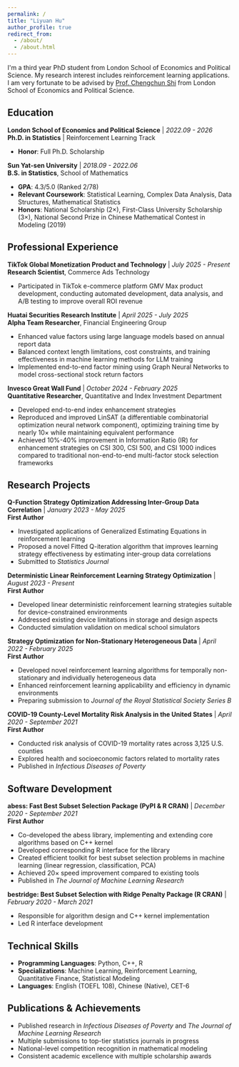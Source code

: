 ```yaml
---
permalink: /
title: "Liyuan Hu"
author_profile: true
redirect_from: 
  - /about/
  - /about.html
---
```


I'm a third year PhD student from London School of Economics and Political Science. My research interest includes reinforcement learning applications. I am very fortunate to be advised by [Prof. Chengchun Shi](https://callmespring.github.io/) from London School of Economics and Political Science. 



## Education

**London School of Economics and Political Science** | *2022.09 - 2026*  
**Ph.D. in Statistics** | Reinforcement Learning Track  
- **Honor**: Full Ph.D. Scholarship

**Sun Yat-sen University** | *2018.09 - 2022.06*  
**B.S. in Statistics**, School of Mathematics  
- **GPA**: 4.3/5.0 (Ranked 2/78)
- **Relevant Coursework**: Statistical Learning, Complex Data Analysis, Data Structures, Mathematical Statistics
- **Honors**: National Scholarship (2×), First-Class University Scholarship (3×), National Second Prize in Chinese Mathematical Contest in Modeling (2019)

## Professional Experience

**TikTok Global Monetization Product and Technology** | *July 2025 - Present*  
**Research Scientist**, Commerce Ads Technology 
- Participated in TikTok e-commerce platform GMV Max product development, conducting automated development, data analysis, and A/B testing to improve overall ROI revenue

**Huatai Securities Research Institute** | *April 2025 - July 2025*  
**Alpha Team Researcher**, Financial Engineering Group
- Enhanced value factors using large language models based on annual report data
- Balanced context length limitations, cost constraints, and training effectiveness in machine learning methods for LLM training
- Implemented end-to-end factor mining using Graph Neural Networks to model cross-sectional stock return factors

**Invesco Great Wall Fund** | *October 2024 - February 2025*  
**Quantitative Researcher**, Quantitative and Index Investment Department
- Developed end-to-end index enhancement strategies
- Reproduced and improved LinSAT (a differentiable combinatorial optimization neural network component), optimizing training time by nearly 10× while maintaining equivalent performance
- Achieved 10%-40% improvement in Information Ratio (IR) for enhancement strategies on CSI 300, CSI 500, and CSI 1000 indices compared to traditional non-end-to-end multi-factor stock selection frameworks

## Research Projects

**Q-Function Strategy Optimization Addressing Inter-Group Data Correlation** | *January 2023 - May 2025*  
**First Author**
- Investigated applications of Generalized Estimating Equations in reinforcement learning
- Proposed a novel Fitted Q-iteration algorithm that improves learning strategy effectiveness by estimating inter-group data correlations
- Submitted to *Statistics Journal*

**Deterministic Linear Reinforcement Learning Strategy Optimization** | *August 2023 - Present*  
**First Author**
- Developed linear deterministic reinforcement learning strategies suitable for device-constrained environments
- Addressed existing device limitations in storage and design aspects
- Conducted simulation validation on medical school simulators

**Strategy Optimization for Non-Stationary Heterogeneous Data** | *April 2022 - February 2025*  
**First Author**
- Developed novel reinforcement learning algorithms for temporally non-stationary and individually heterogeneous data
- Enhanced reinforcement learning applicability and efficiency in dynamic environments
- Preparing submission to *Journal of the Royal Statistical Society Series B*

**COVID-19 County-Level Mortality Risk Analysis in the United States** | *April 2020 - September 2021*  
**First Author**
- Conducted risk analysis of COVID-19 mortality rates across 3,125 U.S. counties
- Explored health and socioeconomic factors related to mortality rates
- Published in *Infectious Diseases of Poverty*

## Software Development

**abess: Fast Best Subset Selection Package (PyPI & R CRAN)** | *December 2020 - September 2021*  
**First Author**
- Co-developed the abess library, implementing and extending core algorithms based on C++ kernel
- Developed corresponding R interface for the library
- Created efficient toolkit for best subset selection problems in machine learning (linear regression, classification, PCA)
- Achieved 20× speed improvement compared to existing tools
- Published in *The Journal of Machine Learning Research*

**bestridge: Best Subset Selection with Ridge Penalty Package (R CRAN)** | *February 2020 - March 2021*
- Responsible for algorithm design and C++ kernel implementation
- Led R interface development

## Technical Skills

- **Programming Languages**: Python, C++, R
- **Specializations**: Machine Learning, Reinforcement Learning, Quantitative Finance, Statistical Modeling
- **Languages**: English (TOEFL 108), Chinese (Native), CET-6

## Publications & Achievements

- Published research in *Infectious Diseases of Poverty* and *The Journal of Machine Learning Research*
- Multiple submissions to top-tier statistics journals in progress
- National-level competition recognition in mathematical modeling
- Consistent academic excellence with multiple scholarship awards
